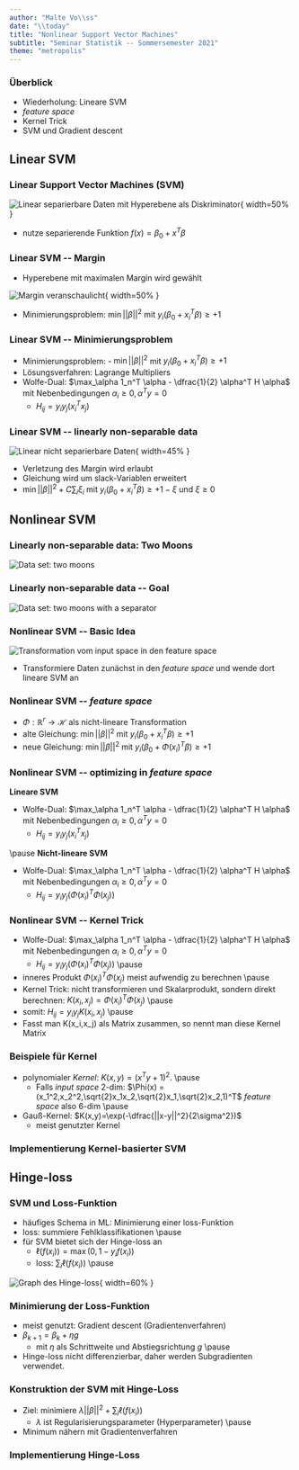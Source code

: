 ```yaml
---
author: "Malte Vo\\ss"
date: "\\today"
title: "Nonlinear Support Vector Machines"
subtitle: "Seminar Statistik -- Sommersemester 2021"
theme: "metropolis"
---
```


### Überblick

- Wiederholung: Lineare SVM
- *feature space*
- Kernel Trick
- SVM und Gradient descent

## Linear SVM

### Linear Support Vector Machines (SVM)

![Linear separierbare Daten mit Hyperebene als Diskriminator](../assets/linearly_separable_data.png){ width=50% }

- nutze separierende Funktion $f(x)=\beta_0+x^T\beta$

### Linear SVM -- Margin

- Hyperebene mit maximalen Margin wird gewählt

![Margin veranschaulicht](../assets/margin.png){ width=50% }

- Minimierungsproblem: $\min ||\beta||^2$ mit $y_i (\beta_0 + x_i^T \beta) \geq +1$

### Linear SVM -- Minimierungsproblem

- Minimierungsproblem: - $\min ||\beta||^2$ mit $y_i (\beta_0 + x_i^T \beta) \geq +1$
- Lösungsverfahren: Lagrange Multipliers
- Wolfe-Dual: $\max_\alpha 1_n^T \alpha - \dfrac{1}{2} \alpha^T H \alpha$ mit Nebenbedingungen $\alpha_i \geq 0, \alpha^T y = 0$
  - $H_{ij}=y_i y_j(x_i^T x_j)$

### Linear SVM -- linearly non-separable data

![Linear nicht separierbare Daten](../assets/linearly_non_separable_data.png){ width=45% }

- Verletzung des Margin wird erlaubt
- Gleichung wird um slack-Variablen erweitert
- $\min ||\beta||^2 + C\sum_i \xi_i$ mit $y_i (\beta_0 + x_i^T \beta) \geq +1 - \xi$ und $\xi \geq 0$

## Nonlinear SVM

### Linearly non-separable data: Two Moons

<!-- TODO: show two moons / other -->
![Data set: two moons](../assets/two_moons.png)

### Linearly non-separable data -- Goal

<!-- TODO: show two moons / other -->
![Data set: two moons with a separator](../assets/two_moons_nonlinear_separator.png)

### Nonlinear SVM -- Basic Idea

![Transformation vom *input space* in den *feature space*](../assets/feature_space.png)

- Transformiere Daten zunächst in den *feature space* und wende dort lineare SVM an

### Nonlinear SVM -- *feature space*

- $\Phi: \mathbb{R}^r \to \mathcal{H}$ als nicht-lineare Transformation
- alte Gleichung: $\min ||\beta||^2$ mit $y_i (\beta_0 + x_i^T \beta) \geq +1$
- neue Gleichung: $\min ||\beta||^2$ mit $y_i (\beta_0 + \Phi(x_i)^T \beta) \geq +1$

### Nonlinear SVM -- optimizing in *feature space*

**Lineare SVM**

- Wolfe-Dual: $\max_\alpha 1_n^T \alpha - \dfrac{1}{2} \alpha^T H \alpha$ mit Nebenbedingungen $\alpha_i \geq 0, \alpha^T y = 0$
  - $H_{ij}=y_i y_j(x_i^T x_j)$

\pause
**Nicht-lineare SVM**

- Wolfe-Dual: $\max_\alpha 1_n^T \alpha - \dfrac{1}{2} \alpha^T H \alpha$ mit Nebenbedingungen $\alpha_i \geq 0, \alpha^T y = 0$
  - $H_{ij}=y_i y_j(\Phi(x_i)^T \Phi(x_j))$

### Nonlinear SVM -- Kernel Trick

- Wolfe-Dual: $\max_\alpha 1_n^T \alpha - \dfrac{1}{2} \alpha^T H \alpha$ mit Nebenbedingungen $\alpha_i \geq 0, \alpha^T y = 0$
  - $H_{ij}=y_i y_j(\Phi(x_i)^T \Phi(x_j))$
\pause
- inneres Produkt $\Phi(x_i)^T \Phi(x_j)$ meist aufwendig zu berechnen
\pause
- Kernel Trick: nicht transformieren und Skalarprodukt, sondern direkt berechnen:
$K(x_i,x_j)=\Phi(x_i)^T \Phi(x_j)$
\pause
- somit: $H_{ij}=y_i y_j K(x_i,x_j)$
\pause
- Fasst man K(x_i,x_j) als Matrix zusammen, so nennt man diese Kernel Matrix

### Beispiele für Kernel

- polynomialer *Kernel*:
$K(x,y) = (x^T y + 1)^2$.
\pause
  - Falls *input space* 2-dim:
$\Phi(x) = (x_1^2,x_2^2,\sqrt{2}x_1x_2,\sqrt{2}x_1,\sqrt{2}x_2,1)^T$
*feature space* also 6-dim
\pause
- Gauß-Kernel: $K(x,y)=\exp(-\dfrac{||x-y||^2}{2\sigma^2})$
  - meist genutzter Kernel

### Implementierung Kernel-basierter SVM

## Hinge-loss

### SVM und Loss-Funktion

- häufiges Schema in ML: Minimierung einer loss-Funktion
- loss: summiere Fehlklassifikationen
\pause
- für SVM bietet sich der Hinge-loss an
  - $\ell(f(x_i)) = \max(0,1-y_i f(x_i))$
  - loss: $\sum_i \ell(f(x_i))$
\pause

![Graph des *Hinge-loss*](../assets/hinge.png){ width=60% }

### Minimierung der Loss-Funktion

- meist genutzt: Gradient descent (Gradientenverfahren)
- $\beta_{k+1} = \beta_k + \eta g$
  - mit $\eta$ als Schrittweite und Abstiegsrichtung $g$
\pause
- Hinge-loss nicht differenzierbar, daher werden Subgradienten verwendet.

### Konstruktion der SVM mit Hinge-Loss

- Ziel: minimiere $\lambda ||\beta||^2 + \sum_i \ell(f(x_i))$
  - $\lambda$ ist Regularisierungsparameter (Hyperparameter)
\pause
- Minimum nähern mit Gradientenverfahren

### Implementierung Hinge-Loss

